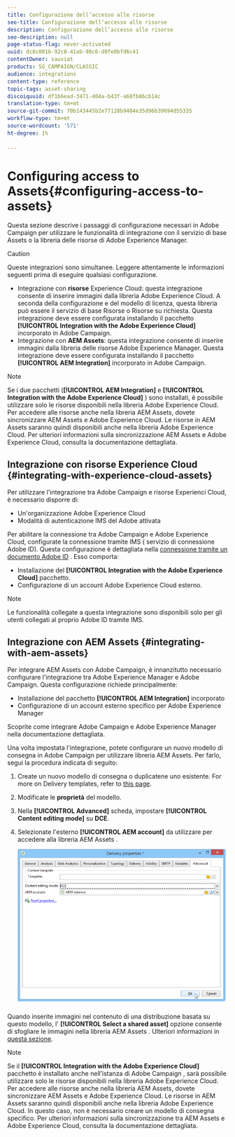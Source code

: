 ```yaml
---
title: Configurazione dell’accesso alle risorse
seo-title: Configurazione dell’accesso alle risorse
description: Configurazione dell’accesso alle risorse
seo-description: null
page-status-flag: never-activated
uuid: dc8c0016-92c8-41ab-98c6-d0fe0bfd6c41
contentOwner: sauviat
products: SG_CAMPAIGN/CLASSIC
audience: integrations
content-type: reference
topic-tags: asset-sharing
discoiquuid: df1b6ead-3471-404a-b43f-a68fb86cb14c
translation-type: tm+mt
source-git-commit: 70b143445b2e77128b9404e35d96b39694d55335
workflow-type: tm+mt
source-wordcount: '571'
ht-degree: 1%

---
```



# Configuring access to Assets{#configuring-access-to-assets}

Questa sezione descrive i passaggi di configurazione necessari in  Adobe Campaign per utilizzare le funzionalità di integrazione con il servizio di base Assets o la libreria delle risorse di Adobe Experience Manager.

>[!CAUTION]
>
>Queste integrazioni sono simultanee. Leggere attentamente le informazioni seguenti prima di eseguire qualsiasi configurazione.

* Integrazione con **risorse** Experience Cloud: questa integrazione consente di inserire immagini dalla libreria Adobe Experience Cloud. A seconda della configurazione e del modello di licenza, questa libreria può essere il servizio di base Risorse o Risorse su richiesta. Questa integrazione deve essere configurata installando il pacchetto **[!UICONTROL Integration with the Adobe Experience Cloud]** incorporato in  Adobe Campaign.
* Integrazione con **AEM Assets**: questa integrazione consente di inserire immagini dalla libreria delle risorse Adobe Experience Manager. Questa integrazione deve essere configurata installando il pacchetto **[!UICONTROL AEM Integration]** incorporato in  Adobe Campaign.

>[!NOTE]
>
>Se i due pacchetti (**[!UICONTROL AEM Integration]** e **[!UICONTROL Integration with the Adobe Experience Cloud]** ) sono installati, è possibile utilizzare solo le risorse disponibili nella libreria Adobe Experience Cloud. Per accedere alle risorse anche nella libreria  AEM Assets, dovete sincronizzare  AEM Assets e Adobe Experience Cloud. Le risorse in  AEM Assets saranno quindi disponibili anche nella libreria Adobe Experience Cloud. Per ulteriori informazioni sulla sincronizzazione  AEM Assets e Adobe Experience Cloud, consulta la documentazione [](https://docs.adobe.com/docs/en/aod/overview/collaborating/aem-assets-aod-sync.html)dettagliata.

## Integrazione con  risorse Experience Cloud {#integrating-with-experience-cloud-assets}

Per utilizzare l&#39;integrazione tra  Adobe Campaign e  risorse Experienci Cloud, è necessario disporre di:

* Un&#39;organizzazione Adobe Experience Cloud
* Modalità di autenticazione IMS del Adobe  attivata

Per abilitare la connessione tra  Adobe Campaign e Adobe Experience Cloud, configurate la connessione tramite IMS ( servizio di connessione Adobe ID). Questa configurazione è dettagliata nella [connessione tramite un documento Adobe ID](../../integrations/using/about-adobe-id.md) . Esso comporta:

* Installazione del **[!UICONTROL Integration with the Adobe Experience Cloud]** pacchetto.
* Configurazione di un account Adobe Experience Cloud esterno.

>[!NOTE]
>
>Le funzionalità collegate a questa integrazione sono disponibili solo per gli utenti collegati al proprio Adobe ID  tramite IMS.

## Integrazione con  AEM Assets {#integrating-with-aem-assets}

Per integrare  AEM Assets con  Adobe Campaign, è innanzitutto necessario configurare l&#39;integrazione tra Adobe Experience Manager e  Adobe Campaign. Questa configurazione richiede principalmente:

* Installazione del pacchetto **[!UICONTROL AEM Integration]** incorporato
* Configurazione di un account esterno specifico per Adobe Experience Manager

Scoprite come integrare  Adobe Campaign e Adobe Experience Manager nella documentazione [](../../integrations/using/about-adobe-experience-manager.md)dettagliata.

Una volta impostata l&#39;integrazione, potete configurare un nuovo modello di consegna in  Adobe Campaign per utilizzare  libreria AEM Assets. Per farlo, segui la procedura indicata di seguito:

1. Create un nuovo modello di consegna o duplicatene uno esistente. For more on Delivery templates, refer to [this page](../../delivery/using/about-templates.md).
1. Modificate le **proprietà** del modello.
1. Nella **[!UICONTROL Advanced]** scheda, impostare **[!UICONTROL Content editing mode]** su **DCE**.
1. Selezionate l&#39;esterno **[!UICONTROL AEM account]** da utilizzare per accedere alla libreria AEM Assets .

   ![](assets/dam_aem_assets1.png)

Quando inserite immagini nel contenuto di una distribuzione basata su questo modello, l&#39; **[!UICONTROL Select a shared asset]** opzione consente di sfogliare le immagini nella libreria AEM Assets . Ulteriori informazioni in [questa sezione](../../integrations/using/inserting-a-shared-asset.md).

>[!NOTE]
>
>Se il **[!UICONTROL Integration with the Adobe Experience Cloud]** pacchetto è installato anche nell’istanza di Adobe Campaign , sarà possibile utilizzare solo le risorse disponibili nella libreria Adobe Experience Cloud. Per accedere alle risorse anche nella libreria  AEM Assets, dovete sincronizzare  AEM Assets e Adobe Experience Cloud. Le risorse in  AEM Assets saranno quindi disponibili anche nella libreria Adobe Experience Cloud. In questo caso, non è necessario creare un modello di consegna specifico. Per ulteriori informazioni sulla sincronizzazione tra  AEM Assets e Adobe Experience Cloud, consulta la documentazione [](https://docs.adobe.com/docs/en/aod/overview/collaborating/aem-assets-aod-sync.html)dettagliata.

